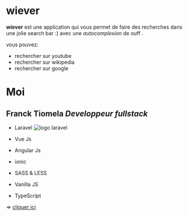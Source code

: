 # wiever

__wiever__ est une application qui vous permet de faire des recherches dans une jolie search bar
:) avec une _autocomplexion_ de ouff .

vous pouvez:

* rechercher sur youtube
* rechercher sur wikipedia
* rechercher sur google


# Moi 
## Franck Tiomela _Developpeur fullstack_ 

* Laravel ![logo laravel](https://www.google.com/url?sa=i&url=https%3A%2F%2Fwww.freepng.fr%2Fpng-to4n7a%2F&psig=AOvVaw0KXnYuiL7eheq8EC_EweZB&ust=1620218446095000&source=images&cd=vfe&ved=0CAIQjRxqFwoTCKiJ4ZOGsPACFQAAAAAdAAAAABAK)


* Vue Js 
* Angular Js
* ionic 
* SASS & LESS
* Vanilla JS
* TypeScript

=> [cliquer ici](https://github.com/franckDev)